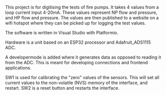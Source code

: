 This project is for digitising the tests of fire pumps. It takes 4 values from a loop current input 4-20mA. These values represent NP flow and pressure, and HP flow and pressure.
The values are then published to a website on a wifi hotspot where they can be picked up for logging the test values.

The software is written in Visual Studio with Platformio.

Hardware is a unit based on an ESP32 processor and Adafruit_ADS1115 ADC.

A developermode is added where it generates data as opposed to reading it from the ADC. This is meant for developing connections and frontend applications.

SW1 is used for calibrating the "zero" values of the sensors. This will set all current values to the non-volatile (NVS) memory of the interface, and restart.
SW2 is a reset button and restarts the interface.
